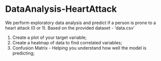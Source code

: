 # DataAnalysis-HeartAttack

We perform exploratory data analysis and predict if a person is prone to a heart attack (0 or 1). Based on the provided dataset - 'data.csv'

1) Create a plot of your target variable;
2) Create a heatmap of data to find correlated variables;
3) Confusion Matrix - Helping you understand how well the model is predicting;
